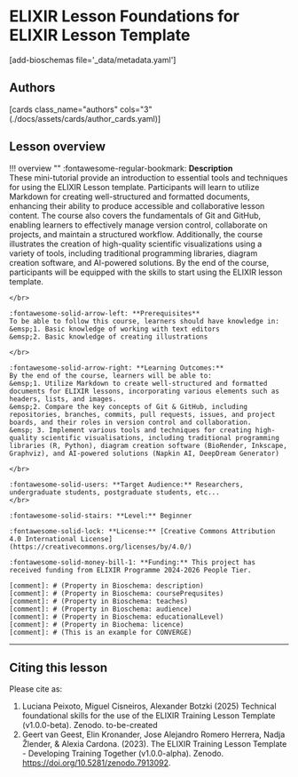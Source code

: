 # ELIXIR Lesson Foundations for ELIXIR Lesson Template

[add-bioschemas file='_data/metadata.yaml']

## Authors

[cards class_name="authors" cols="3"(./docs/assets/cards/author_cards.yaml)]

## Lesson overview

!!! overview ""
    :fontawesome-regular-bookmark: **Description**  
    These mini-tutorial provide an introduction to essential tools and techniques for using the ELIXIR Lesson template. 
    Participants will learn to utilize Markdown for creating well-structured and formatted documents, enhancing their ability to produce accessible and collaborative lesson content. 
    The course also covers the fundamentals of Git and GitHub, enabling learners to effectively manage version control, collaborate on projects, and maintain a structured workflow. 
    Additionally, the course illustrates the creation of high-quality scientific visualizations using a variety of tools, including traditional programming libraries, diagram creation software, and AI-powered solutions. 
    By the end of the course, participants will be equipped with the skills to start using the ELIXIR lesson template.

    </br>
    
    :fontawesome-solid-arrow-left: **Prerequisites**  
    To be able to follow this course, learners should have knowledge in:  
    &emsp;1. Basic knowledge of working with text editors
    &emsp;2. Basic knowledge of creating illustrations  
    
    </br>
    
    :fontawesome-solid-arrow-right: **Learning Outcomes:**  
    By the end of the course, learners will be able to:  
    &emsp;1. Utilize Markdown to create well-structured and formatted documents for ELIXIR lessons, incorporating various elements such as headers, lists, and images.
    &emsp;2. Compare the key concepts of Git & GitHub, including repositories, branches, commits, pull requests, issues, and project boards, and their roles in version control and collaboration.
    &emsp; 3. Implement various tools and techniques for creating high-quality scientific visualisations, including traditional programming libraries (R, Python), diagram creation software (BioRender, Inkscape, Graphviz), and AI-powered solutions (Napkin AI, DeepDream Generator)
    
    </br>
    
    :fontawesome-solid-users: **Target Audience:** Researchers, undergraduate students, postgraduate students, etc...  
    </br>
    
    :fontawesome-solid-stairs: **Level:** Beginner  
    
    :fontawesome-solid-lock: **License:** [Creative Commons Attribution 4.0 International License](https://creativecommons.org/licenses/by/4.0/)  
    
    :fontawesome-solid-money-bill-1: **Funding:** This project has received funding from ELIXIR Programme 2024-2026 People Tier.  

    [comment]: # (Property in Bioschema: description)
    [comment]: # (Property in Bioschema: coursePrequsites)
    [comment]: # (Property in Bioschema: teaches)
    [comment]: # (Property in Bioschema: audience)
    [comment]: # (Property in Bioschema: educationalLevel)
    [comment]: # (Property in Biochema: licence)
    [comment]: # (This is an example for CONVERGE)


---
## Citing this lesson

Please cite as:

  1. Luciana Peixoto, Miguel Cisneiros, Alexander Botzki (2025) Technical foundational skills for the use of the ELIXIR Training Lesson Template (v1.0.0-beta). Zenodo. to-be-created
  2. Geert van Geest, Elin Kronander, Jose Alejandro Romero Herrera, Nadja Žlender, & Alexia Cardona. (2023). The ELIXIR Training Lesson Template - Developing Training Together (v1.0.0-alpha). Zenodo. https://doi.org/10.5281/zenodo.7913092. 



